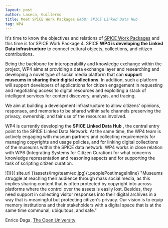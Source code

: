 ```yaml
---
layout: post
author: Laseca, Guillermo
title: Meet SPICE Work Packages &#58; SPICE Linked Data Hub
tag: WP4
---
```



It&#39;s time to know the objectives and relations of [SPICE Work Packages](https://spice-h2020.eu/project/) and this time is for SPICE Work Package 4. SPICE **WP4 is developing the Linked Data infrastructure** to connect cultural objects, collections, and citizen contributions.

Being the backbone for interoperability and knowledge exchange within the project, WP4 aims at providing a data exchange layer and researching and developing a novel type of social media platform that can **support museums in sharing their digital collections**. In addition, such a platform will support developers of applications for citizen engagement in requesting and negotiating access to digital resources and exploiting a stack of intelligent services for content discovery, analysis, and tracing.

We aim at building a development infrastructure to allow citizens&#39; opinions, responses, and memories to be shared within safe channels preserving the privacy, ownership, and fair use of the resources involved.

WP4 is currently developing the **SPICE Linked Data Hub** , the central entry point to the SPICE Linked Data Network. At the same time, the WP4 team is actively engaging with museum partners and collecting requirements for managing copyrights and usage policies, and for linking digital collections of the museums within the SPICE data network. WP4 works in close relation with WP6 (Integrating Systems for Citizen Curation) for what concerns knowledge representation and reasoning aspects and for supporting the task of scripting citizen curation.

![]({{ site.url }}assets/img/team/ed.jpg){:.peoplePostImageInline}
&quot;Museums struggle at reaching their audience through mass social media, as this implies sharing content that is often protected by copyright into across platforms where the control over the assets is easily lost. Besides, they need support in collecting visitor responses into their digital archives in a way that is meaningful but protecting citizen&#39;s privacy. Our vision is to equip memory institutions and their stakeholders with a digital space that is at the same time communal, ubiquitous, and safe.&quot;

Enrico Daga, [The Open University](http://www.open.ac.uk/)
